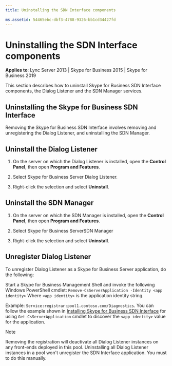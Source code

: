 ```yaml
---
title: Uninstalling the SDN Interface components
 
ms.assetid: 54465ebc-dbf3-4788-9326-bb1cd34427fd
---
```



# Uninstalling the SDN Interface components


  
    
    

 **Applies to**: Lync Server 2013 | Skype for Business 2015 | Skype for Business 2019

This section describes how to uninstall Skype for Business SDN Interface components, the Dialog Listener and the SDN Manager services. 
  
    
    


## Uninstalling the Skype for Business SDN Interface

Removing the Skype for Business SDN Interface involves removing and unregistering the Dialog Listener, and uninstalling the SDN Manager. 
  
    
    

## Uninstall the Dialog Listener

1. On the server on which the Dialog Listener is installed, open the **Control Panel**, then open **Program and Features**. 
    
  
2. Select Skype for Business Server Dialog Listener. 
    
  
3. Right-click the selection and select **Uninstall**. 
    
  

## Uninstall the SDN Manager


1. On the server on which the SDN Manager is installed, open the **Control Panel**, then open **Program and Features**. 
    
  
2. Select Skype for Business ServerSDN Manager 
    
  
3. Right-click the selection and select **Uninstall**. 
    
  

## Unregister Dialog Listener

To unregister Dialog Listener as a Skype for Business Server application, do the following: 
  
    
    
Start a Skype for Business Management Shell and invoke the following Windows PowerShell cmdlet:   `Remove-CsServerApplication -Identity <app identity>` Where  `<app identity>` is the application identity string.
  
    
    
Example:  `Service:registrar:pool1.contoso.com/Diagnostics`. You can follow the example shown in  [Installing Skype for Business SDN Interface](installing-sdn-interface.md) for using `Get-CsServerApplication` cmdlet to discover the `<app identity>` value for the application.
  
    
    

> [!NOTE]
> Removing the registration will deactivate all Dialog Listener instances on any front-ends deployed in this pool. 
> Uninstalling all Dialog Listener instances in a pool won't unregister the SDN Interface application. You must to do this manually. 
  
    
    


